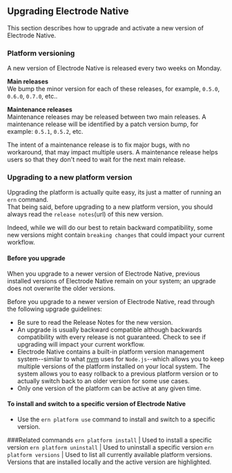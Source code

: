 ## Upgrading Electrode Native

This section describes how to upgrade and activate a new version of Electrode Native.

### Platform versioning

A new version of Electrode Native is released every two weeks on Monday.

**Main releases**  
We bump the minor version for each of these releases, for example, `0.5.0`, `0.6.0`, `0.7.0`, etc..

**Maintenance releases**  
Maintenance releases may be released between two main releases. A maintenance release will be identified by a patch version bump, for example: `0.5.1`, `0.5.2`, etc.

The intent of a maintenance release is to fix major bugs, with no workaround, that may impact multiple users. A maintenance release helps users so that they don't need to wait for the next main release.

### Upgrading to a new platform version

Upgrading the platform is actually quite easy, its just a matter of running an `ern` command.  
That being said, before upgrading to a new platform version, you should always read the `release notes`(url) of this new version.

Indeed, while we will do our best to retain backward compatibility, some new versions might contain `breaking changes` that could impact your current workflow.

#### Before you upgrade

When you upgrade to a newer version of Electrode Native, previous installed versions of Electrode Native remain on your system; an upgrade does not overwrite the older versions.

Before you upgrade to a newer version of Electrode Native, read through the following upgrade guidelines: 

* Be sure to read the Release Notes for the new version.  
* An upgrade is usually backward compatible although backwards compatibility with every release is not guaranteed. Check to see if upgrading will impact your current workflow.
* Electrode Native contains a built-in platform version management system--similar to what [nvm](https://github.com/creationix/nvm) uses for `Node.js`--which allows you to keep multiple versions of the platform installed on your local system. The system allows you to easy rollback to a previous platform version or to actually switch back to an older version for some use cases.  
* Only one version of the platform can be active at any given time.   

#### To install and switch to a specific version of Electrode Native

* Use the `ern platform use` command to install and switch to a specific version.

###Related commands
`ern platform install` | Used to install a specific version
`ern platform uninstall` | Used to uninstall a specific version
`ern platform versions` | Used to list all currently available platform versions. Versions that are installed locally and the active version are highlighted.